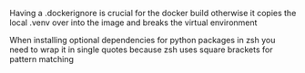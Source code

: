 Having a .dockerignore is crucial for the docker build otherwise it copies the local .venv over into the image and breaks the virtual environment

When installing optional dependencies for python packages in zsh you need to wrap it in single quotes because zsh uses square brackets for pattern matching
